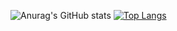 ![Anurag's GitHub stats](https://github-readme-stats.vercel.app/api?username=damianboer&show_icons=true&theme=dark)
[![Top Langs](https://github-readme-stats.vercel.app/api/top-langs/?username=damianboer&layout=compact)](https://github.com/anuraghazra/github-readme-stats)
